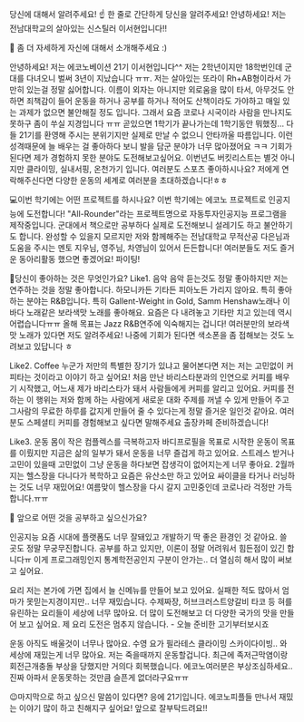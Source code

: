 당신에 대해서 알려주세요!
☝️ 한 줄로 간단하게 당신을 알려주세요!
안녕하세요! 저는 전남대학교의 살아있는 신스틸러 이서현입니다!!

🐣 좀 더 자세하게 자신에 대해서 소개해주세요 :)

안녕하세요! 저는 에코노베이션 21기 이서현입니다^^ 저는 2학년이지만 18학번인데 군대를 다녀오니 벌써 3년이 지났습니다 ㅠㅠ.
 저는 살아있는 또라이 Rh+AB형이라서 가만히 있는걸 정말 싫어합니다. 이름이 외자는 아니지만 외로움을 많이 타서, 아무것도 안하면 죄책감이 들어 운동을 하거나 공부를 하거나 적어도 산책이라도 가야하고 매일 있는 과제가 없으면 불안해질 정도 입니다.
그래서 요즘 코로나 시국이라 사람을 만나지도 못하구 좀이 쑤실 지경입니다 ㅠㅠ 곧있으면 1학기가 끝나가는데 1학기동안 뭐했징... 다들 21기를 환영해 주시는 분위기지만 실제로 만날 수 없으니 안타까울 따름입니다.
 이런 성격때문에 늘 배우는 걸 좋아하다 보니 발을 담군 분야가 너무 많아졌어요 ㅋㅋ 기회가 된다면 제가 경험하지 못한 분야도 도전해보고싶어요. 이번년도 버킷리스트는 별것 아니지만 클라이밍, 실내서핑, 온천가기 입니다. 여러분도 스포츠 좋아하시나요? 저에게 연락해주신다면 다양한 운동의 세계로 여러분을 초대하겠습니다!ㅎㅎ


💻이번 학기에는 어떤 프로젝트를 하시나요?
이번 학기에는 에코노 프로젝트로 인공지능에 도전합니다! "All-Rounder"라는 프로젝트명으로 자동투자인공지능 프로그램을 제작중입니다. 군대에서 책으로만 공부하다 실제로 도전해보니 설레기도 하고 불안하기도 합니다. 완성할 수 있을지 모르지만 저와 함께해주는 전남대학교 무적산공 다은님과 도움을 주시는 멘토 지우님, 영주님, 차영님이 있어서 든든합니다! 여러분들도 저도 즐거운 동아리활동 했으면 좋겠어요! 파이팅!

🌷당신이 좋아하는 것은 무엇인가요?
Like1. 음악
음악 듣는것도 정말 좋아하지만 저는 연주하는 것을 정말 좋아합니다. 하모니카든 기타든 피아노든 가리지 않아요. 특히 좋아하는 분야는 R&B입니다. 특히 Gallent-Weight in Gold, Samm Henshaw노래나 이바다 노래같은 보라색맛 노래를 좋아해요. 요즘은 다 내려놓고 기타만 치고 있는데 역시 어렵습니다ㅠㅠ 올해 목표는 Jazz R&B연주에 익숙해지는 겁니다! 여러분만의 보라색맛 노래가 있다면 저도 알려주세요!
나중에 기회가 된다면 색소폰을 좀 접해보는 것도 노려보고 있답니다 ㅎ

Like2. Coffee
누군가 저만의 특별한 장기가 있냐고 물어본다면 저는 저는 고민없이 커피타는 것이라고 이야기 하고 싶어요! 처음 만난 바리스타분과의 인연으로 커피를 배우기 시작했고, 어느새 제가 바리스타가 돼서 사람들에게 커피를 알리고 있어요. 커피를 전하는 이 행위는 저와 함께 하는 사람에게 새로운 대화 주제를 꺼낼 수 있게 만들어 주고 그사람의 무료한 하루를 값지게 만들어 줄 수 있다는게 정말 즐거운 일인것 같아요. 여러분도 스페셜티 커피를 경험해보고 싶다면 말해주세요 출장카페 준비하겠습니다!

Like3. 운동
몸이 작은 컴플렉스를 극복하고자 바디프로필을 목표로 시작한 운동이 목표를 이뤘지만 지금은 삶의 일부가 돼서 운동을 너무 즐겁게 하고 있어요. 스트레스 받거나 고민이 있을때 고민없이 그냥 운동을 하다보면 
잡생각이 없어지는게 너무 좋아요. 2월까지는 헬스장을 다니다가 복학하고 요즘은 유산소만 하고 있어요 싸이클을 타거나 러닝하는 것도 너무 재밌어요! 여름맞이 헬스장을 다시 갈지 고민중인데 코로나라 걱정만 가득합니다.ㅠㅠ

🥔 앞으로 어떤 것을 공부하고 싶으신가요?

인공지능
요즘 시대에 플랫폼도 너무 잘돼있고 개발하기 딱 좋은 환경인 것 같아요. 쓸 곳도 정말 무궁무진합니다. 공부를 하고 있지만, 이론이 정말 어려워서 힘든점이 있긴 합니다ㅠ 이게 프로그래밍인지 통계학전공인지 구분이 안가는.. 더 열심히 해서 많이 써보고 싶어요.

요리
저는 본가에 가면 집에서 늘 신메뉴를 만들어 보고 있어요. 실패한 적도 많아서 엄마가 못믿는지경이지만.. 너무 재밌습니다. 수제짜장, 허브크러스트양갈비 타코 등 혀를 유린하는 요리들이 세상에 너무 많아요.
더 많이 도전해보고 더 다양한 국가의 맛을 만들어 보고 싶어요. 제 요리 도전은 멈추지 않습니다.  - 오늘 준비한 고기부터보시죠

운동
아직도 배울것이 너무나 많아요. 수영 요가 필라테스 클라이밍 스카이다이빙.. 와 세상에 재밌는게 너무 많아요. 저는 죽을때까지 운동할겁니다.
최근에 족저근막염이랑 회전근개충돌 부상을 당했지만 거의다 회복했습니다. 에코노여러분은 부상조심하세요.. 진짜 아파서 운동못하는 것만큼 슬픈게 없더라구요ㅠㅠ

😉마지막으로 하고 싶으신 말씀이 있다면?
응에 21기입니다. 에코노피플들 만나서 재밌는 이야기 많이 하고 친해지구 싶어요! 앞으로 잘부탁드려요!! 